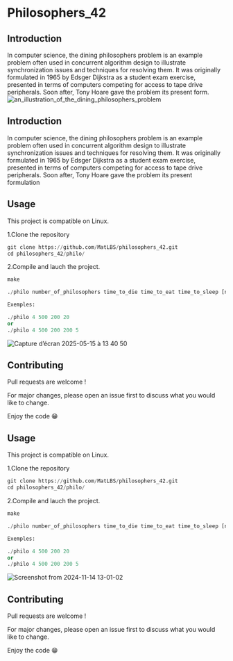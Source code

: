 # Philosophers_42

## Introduction
In computer science, the dining philosophers problem is an example problem often used in concurrent algorithm design to illustrate synchronization issues and techniques for resolving them.
It was originally formulated in 1965 by Edsger Dijkstra as a student exam exercise, presented in terms of computers competing for access to tape drive peripherals. Soon after, Tony Hoare gave the problem its present form.
![an_illustration_of_the_dining_philosophers_problem](https://github.com/user-attachments/assets/f920b2ed-b205-4b51-b482-0c385fd3e178)


## Introduction
In computer science, the dining philosophers problem is an example problem often used in concurrent algorithm design to illustrate synchronization issues and techniques for resolving them.
It was originally formulated in 1965 by Edsger Dijkstra as a student exam exercise, presented in terms of computers competing for access to tape drive peripherals. Soon after, Tony Hoare gave the problem its present formulation

## Usage
This project is compatible on Linux.

1.Clone the repository
```python
git clone https://github.com/MatLBS/philosophers_42.git
cd philosophers_42/philo/
```
2.Compile and lauch the project.
```python
make

./philo number_of_philosophers time_to_die time_to_eat time_to_sleep [number_of_times_each_philosopher_must_eat]

Exemples:

./philo 4 500 200 20
or
./philo 4 500 200 200 5
```
![Capture d’écran 2025-05-15 à 13 40 50](https://github.com/user-attachments/assets/fed8bef0-9a89-4b1e-a2a2-c4bd84c2e447)


## Contributing

Pull requests are welcome !

For major changes, please open an issue first to discuss what you would like to change.

Enjoy the code 😁


## Usage
This project is compatible on Linux.

1.Clone the repository
```python
git clone https://github.com/MatLBS/philosophers_42.git
cd philosophers_42/philo/
```
2.Compile and lauch the project.
```python
make

./philo number_of_philosophers time_to_die time_to_eat time_to_sleep [number_of_times_each_philosopher_must_eat]

Exemples:

./philo 4 500 200 20
or
./philo 4 500 200 200 5
```
![Screenshot from 2024-11-14 13-01-02](https://github.com/user-attachments/assets/e1ce0c11-b1f0-40ec-9b69-3a810dacf02b)

## Contributing

Pull requests are welcome !

For major changes, please open an issue first to discuss what you would like to change.

Enjoy the code 😁
